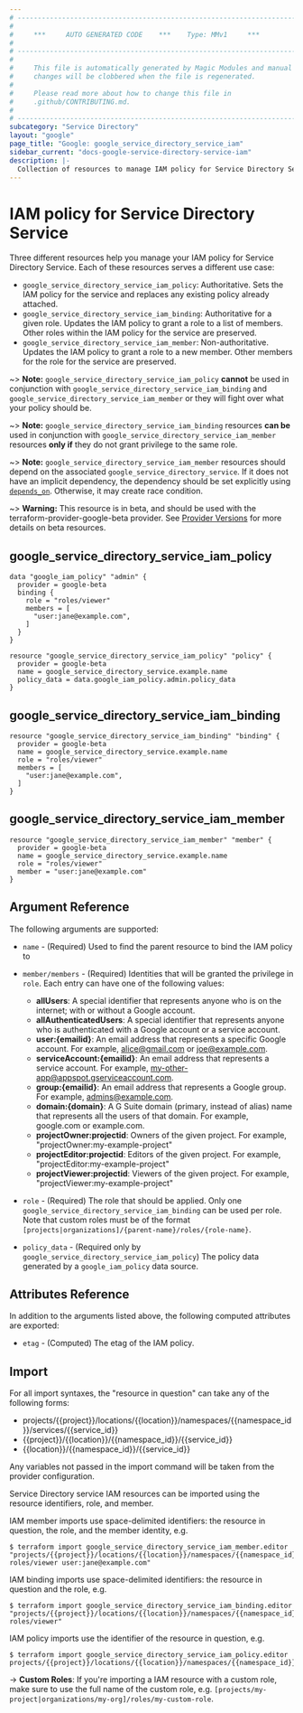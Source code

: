 ```yaml
---
# ----------------------------------------------------------------------------
#
#     ***     AUTO GENERATED CODE    ***    Type: MMv1     ***
#
# ----------------------------------------------------------------------------
#
#     This file is automatically generated by Magic Modules and manual
#     changes will be clobbered when the file is regenerated.
#
#     Please read more about how to change this file in
#     .github/CONTRIBUTING.md.
#
# ----------------------------------------------------------------------------
subcategory: "Service Directory"
layout: "google"
page_title: "Google: google_service_directory_service_iam"
sidebar_current: "docs-google-service-directory-service-iam"
description: |-
  Collection of resources to manage IAM policy for Service Directory Service
---
```


# IAM policy for Service Directory Service
Three different resources help you manage your IAM policy for Service Directory Service. Each of these resources serves a different use case:

* `google_service_directory_service_iam_policy`: Authoritative. Sets the IAM policy for the service and replaces any existing policy already attached.
* `google_service_directory_service_iam_binding`: Authoritative for a given role. Updates the IAM policy to grant a role to a list of members. Other roles within the IAM policy for the service are preserved.
* `google_service_directory_service_iam_member`: Non-authoritative. Updates the IAM policy to grant a role to a new member. Other members for the role for the service are preserved.

~> **Note:** `google_service_directory_service_iam_policy` **cannot** be used in conjunction with `google_service_directory_service_iam_binding` and `google_service_directory_service_iam_member` or they will fight over what your policy should be.

~> **Note:** `google_service_directory_service_iam_binding` resources **can be** used in conjunction with `google_service_directory_service_iam_member` resources **only if** they do not grant privilege to the same role.

~> **Note:** `google_service_directory_service_iam_member` resources should depend on the associated `google_service_directory_service`. If it does not have an implicit dependency, the dependency should be set explicitly using [`depends_on`](https://www.terraform.io/language/meta-arguments/depends_on). Otherwise, it may create race condition.


~> **Warning:** This resource is in beta, and should be used with the terraform-provider-google-beta provider.
See [Provider Versions](https://terraform.io/docs/providers/google/guides/provider_versions.html) for more details on beta resources.


## google\_service\_directory\_service\_iam\_policy

```hcl
data "google_iam_policy" "admin" {
  provider = google-beta
  binding {
    role = "roles/viewer"
    members = [
      "user:jane@example.com",
    ]
  }
}

resource "google_service_directory_service_iam_policy" "policy" {
  provider = google-beta
  name = google_service_directory_service.example.name
  policy_data = data.google_iam_policy.admin.policy_data
}
```

## google\_service\_directory\_service\_iam\_binding

```hcl
resource "google_service_directory_service_iam_binding" "binding" {
  provider = google-beta
  name = google_service_directory_service.example.name
  role = "roles/viewer"
  members = [
    "user:jane@example.com",
  ]
}
```

## google\_service\_directory\_service\_iam\_member

```hcl
resource "google_service_directory_service_iam_member" "member" {
  provider = google-beta
  name = google_service_directory_service.example.name
  role = "roles/viewer"
  member = "user:jane@example.com"
}
```

## Argument Reference

The following arguments are supported:

* `name` - (Required) Used to find the parent resource to bind the IAM policy to

* `member/members` - (Required) Identities that will be granted the privilege in `role`.
  Each entry can have one of the following values:
  * **allUsers**: A special identifier that represents anyone who is on the internet; with or without a Google account.
  * **allAuthenticatedUsers**: A special identifier that represents anyone who is authenticated with a Google account or a service account.
  * **user:{emailid}**: An email address that represents a specific Google account. For example, alice@gmail.com or joe@example.com.
  * **serviceAccount:{emailid}**: An email address that represents a service account. For example, my-other-app@appspot.gserviceaccount.com.
  * **group:{emailid}**: An email address that represents a Google group. For example, admins@example.com.
  * **domain:{domain}**: A G Suite domain (primary, instead of alias) name that represents all the users of that domain. For example, google.com or example.com.
  * **projectOwner:projectid**: Owners of the given project. For example, "projectOwner:my-example-project"
  * **projectEditor:projectid**: Editors of the given project. For example, "projectEditor:my-example-project"
  * **projectViewer:projectid**: Viewers of the given project. For example, "projectViewer:my-example-project"

* `role` - (Required) The role that should be applied. Only one
    `google_service_directory_service_iam_binding` can be used per role. Note that custom roles must be of the format
    `[projects|organizations]/{parent-name}/roles/{role-name}`.

* `policy_data` - (Required only by `google_service_directory_service_iam_policy`) The policy data generated by
  a `google_iam_policy` data source.

## Attributes Reference

In addition to the arguments listed above, the following computed attributes are
exported:

* `etag` - (Computed) The etag of the IAM policy.

## Import

For all import syntaxes, the "resource in question" can take any of the following forms:

* projects/{{project}}/locations/{{location}}/namespaces/{{namespace_id}}/services/{{service_id}}
* {{project}}/{{location}}/{{namespace_id}}/{{service_id}}
* {{location}}/{{namespace_id}}/{{service_id}}

Any variables not passed in the import command will be taken from the provider configuration.

Service Directory service IAM resources can be imported using the resource identifiers, role, and member.

IAM member imports use space-delimited identifiers: the resource in question, the role, and the member identity, e.g.
```
$ terraform import google_service_directory_service_iam_member.editor "projects/{{project}}/locations/{{location}}/namespaces/{{namespace_id}}/services/{{service_id}} roles/viewer user:jane@example.com"
```

IAM binding imports use space-delimited identifiers: the resource in question and the role, e.g.
```
$ terraform import google_service_directory_service_iam_binding.editor "projects/{{project}}/locations/{{location}}/namespaces/{{namespace_id}}/services/{{service_id}} roles/viewer"
```

IAM policy imports use the identifier of the resource in question, e.g.
```
$ terraform import google_service_directory_service_iam_policy.editor projects/{{project}}/locations/{{location}}/namespaces/{{namespace_id}}/services/{{service_id}}
```

-> **Custom Roles**: If you're importing a IAM resource with a custom role, make sure to use the
 full name of the custom role, e.g. `[projects/my-project|organizations/my-org]/roles/my-custom-role`.
